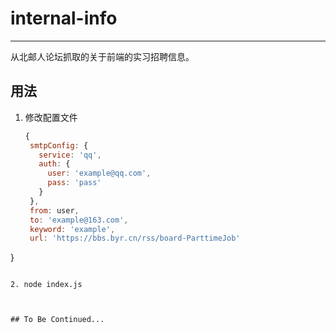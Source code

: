 # internal-info

------

从北邮人论坛抓取的关于前端的实习招聘信息。



## 用法

1. 修改配置文件

   ```javascript
   {
    smtpConfig: {
      service: 'qq',
      auth: {
        user: 'example@qq.com',
        pass: 'pass'
      }
    },
    from: user,
    to: 'example@163.com',
    keyword: 'example',
    url: 'https://bbs.byr.cn/rss/board-ParttimeJob'
  }
   ```

2. node index.js



## To Be Continued...